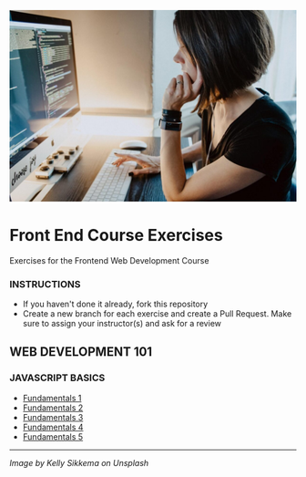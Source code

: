 ![](FE.jpg)

# Front End Course Exercises

Exercises for the Frontend Web Development Course

### INSTRUCTIONS

- If you haven't done it already, fork this repository
- Create a new branch for each exercise and create a Pull Request. Make sure to assign your instructor(s) and ask for a review

## WEB DEVELOPMENT 101

### JAVASCRIPT BASICS

- [Fundamentals 1](/Fundamentals%201)
- [Fundamentals 2](/Fundamentals%202)
- [Fundamentals 3](/Fundamentals%203)
- [Fundamentals 4](/Fundamentals%204)
- [Fundamentals 5](/Fundamentals%205)

---

_Image by Kelly Sikkema on Unsplash_